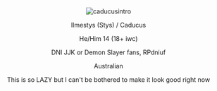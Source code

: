 #     

<div align="center">

![caducusintro](https://github.com/user-attachments/assets/cb4ea546-f6d3-43c5-8e76-4915f0e3db2f)<br/>


<p align=center> Ilmestys (Stys) / Caducus
<p align=center> He/Him 14 (18+ iwc)
<p align=center> DNI JJK or Demon Slayer fans, RPdniuf

<p align=center> Australian
<p align=center> This is so LAZY but I can't be bothered to make it look good right now
